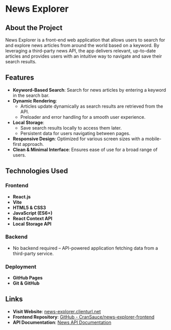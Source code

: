 # News Explorer

## About the Project

News Explorer is a front-end web application that allows users to search for and explore news articles from around the world based on a keyword. By leveraging a third-party news API, the app delivers relevant, up-to-date articles and provides users with an intuitive way to navigate and save their search results.

## Features

- **Keyword-Based Search**: Search for news articles by entering a keyword in the search bar.
- **Dynamic Rendering**:
  - Articles update dynamically as search results are retrieved from the API.
  - Preloader and error handling for a smooth user experience.
- **Local Storage**:
  - Save search results locally to access them later.
  - Persistent data for users navigating between pages.
- **Responsive Design**: Optimized for various screen sizes with a mobile-first approach.
- **Clean & Minimal Interface**: Ensures ease of use for a broad range of users.

## Technologies Used

### Frontend

- **React.js**
- **Vite**
- **HTML5 & CSS3**
- **JavaScript (ES6+)**
- **React Context API**
- **Local Storage API**

### Backend

- No backend required – API-powered application fetching data from a third-party service.

### Deployment

- **GitHub Pages**
- **Git & GitHub**

## Links

- **Visit Website**: [news-explorer.clienturl.net](cransauce.github.io/news-explorer-frontend)  
- **Frontend Repository**: [GitHub - CranSauce/news-explorer-frontend](https://github.com/CranSauce/news-explorer-frontend)  
- **API Documentation**: [News API Documentation](https://newsapi.org/docs)
